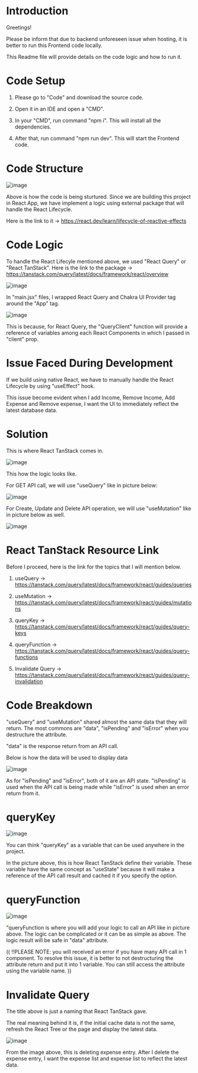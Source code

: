 # Introduction

Greetings!

Please be inform that due to backend unforeseen issue when hosting, it is better to run this Frontend code locally.

This Readme file will provide details on the code logic and how to run it.

# Code Setup

1) Please go to "Code" and download the source code.

2) Open it in an IDE and open a "CMD".

3) In your "CMD", run command "npm i". This will install all the dependencies.

4) After that, run command "npm run dev". This will start the Frontend code.

# Code Structure

![image](https://github.com/Personal-Internal-Github/Budget-Tracker-Frontend/assets/60610270/49ec87ed-1c97-46e3-88aa-ba2102ef06a7)

Above is how the code is being sturtured. Since we are building this project in React App, we have implement a logic using external package that will handle the React Lifecycle.

Here is the link to it -> https://react.dev/learn/lifecycle-of-reactive-effects

# Code Logic
To handle the React Lifecyle mentioned above, we used "React Query" or "React TanStack". Here is the link to the package -> https://tanstack.com/query/latest/docs/framework/react/overview

![image](https://github.com/Personal-Internal-Github/Budget-Tracker-Frontend/assets/60610270/ecf30dd2-51f9-42e7-a98b-e61eec088ac7)

In "main.jsx" files, I wrapped React Query and Chakra UI Provider tag around the "App" tag. 

![image](https://github.com/Personal-Internal-Github/Budget-Tracker-Frontend/assets/60610270/044486f0-ad63-43da-a537-8ec8bbf28f32)

This is because, for React Query, the "QueryClient" function will provide a reference of variables among each React Components in which I passed in "client" prop.

# Issue Faced During Development

If we build using native React, we have to manually handle the React Lifecycle by using "useEffect" hook.

This issue become evident when I add Income, Remove Income, Add Expense and Remove expense, I want the UI to immediately reflect the latest database data.

# Solution

This is where React TanStack comes in.

![image](https://github.com/Personal-Internal-Github/Budget-Tracker-Frontend/assets/60610270/9e5a2c2e-c665-4983-84ff-b0f353b3e0ec)

This how the logic looks like.

For GET API call, we will use "useQuery" like in picture below:

![image](https://github.com/Personal-Internal-Github/Budget-Tracker-Frontend/assets/60610270/882a7208-6844-480f-94ae-1d0ad35b33fc)

For Create, Update and Delete API operation, we will use "useMutation" like in picture below as well.

![image](https://github.com/Personal-Internal-Github/Budget-Tracker-Frontend/assets/60610270/9e5a2c2e-c665-4983-84ff-b0f353b3e0ec)

# React TanStack Resource Link

Before I proceed, here is the link for the topics that I will mention below.

1) useQuery -> https://tanstack.com/query/latest/docs/framework/react/guides/queries

2) useMutation -> https://tanstack.com/query/latest/docs/framework/react/guides/mutations

3) queryKey -> https://tanstack.com/query/latest/docs/framework/react/guides/query-keys

4) queryFunction -> https://tanstack.com/query/latest/docs/framework/react/guides/query-functions

5) Invalidate Query -> https://tanstack.com/query/latest/docs/framework/react/guides/query-invalidation
   

# Code Breakdown

"useQuery" and "useMutation" shared almost the same data that they will return. The most commons are "data", "isPending" and "isError" when you destructure the attribute.

"data" is the response return from an API call.

Below is how the data will be used to display data

![image](https://github.com/Personal-Internal-Github/Budget-Tracker-Frontend/assets/60610270/daef1c89-b6f6-4069-88cc-ecded96c3913)

As for "isPending" and "isError", both of it are an API state. "isPending" is used when the API call is being made while "isError" is used when an error return from it.

# queryKey

![image](https://github.com/Personal-Internal-Github/Budget-Tracker-Frontend/assets/60610270/f1b11101-e8e1-4457-be99-d94bd90c8b0f)

You can think "queryKey" as a variable that can be used anywhere in the project.

In the picture above, this is how React TanStack define their variable. These variable have the same concept as "useState" because it will make a reference of the API call result and cached it if you specify the option.

# queryFunction

![image](https://github.com/Personal-Internal-Github/Budget-Tracker-Frontend/assets/60610270/f52740c8-74ed-41dc-a726-90c9a9aefcf3)

"queryFunction is where you will add your logic to call an API like in picture above. The logic can be complicated or it can be as simple as above. The logic result will be safe in "data" attribute.

(( !!PLEASE NOTE: you will received an error if you have many API call in 1 component. To resolve this issue, it is better to not destructuring the attribute return and put it into 1 variable. You can still access the attribute using the variable name. ))

# Invalidate Query

The title above is just a naming that React TanStack gave.

The real meaning behind it is, if the initial cache data is not the same, refresh the React Tree or the page and display the latest data.

![image](https://github.com/Personal-Internal-Github/Budget-Tracker-Frontend/assets/60610270/edecc902-80dc-4ecb-9463-2c42126d7ac1)


From the image above, this is deleting expense entry. After I delete the expense entry, I want the expense list and expense list to reflect the latest data.
